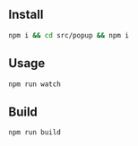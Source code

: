 ## Install

```sh
npm i && cd src/popup && npm i
```

## Usage

```sh
npm run watch
```

## Build

```sh
npm run build
```
